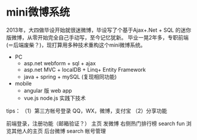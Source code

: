 # mini微博系统
2013年，大四做毕设开始就很迷微博，毕设写了个基于Ajax+.Net + SQL 的迷你版微博，从零开始完全自己手动写，至今记忆犹新。
毕业一晃2年多，专职前端(＝后端废柴？)，现打算用多种技术重构这个mini微博系统。  

- PC
  - asp.net webform + sql + ajax
  - asp.net MVC + localDB + Linq+ Entity Framework
  - java + spring + mySQL (复现相同功能)  
- mobile 
  - angular 版 web app
  - vue.js node.js 实践下技术

tips：
（1）第三方帐号登录 QQ，WX，微博，支付宝
（2）分享功能 

 前端登录，注册功能（邮箱验证？）
 主页 发微博 右侧热门排行榜 search fun
 浏览其他人的主页
 后台微博 search  帐号管理